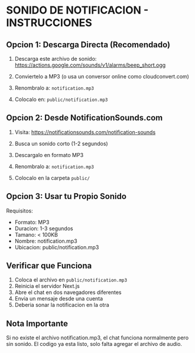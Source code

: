 # SONIDO DE NOTIFICACION - INSTRUCCIONES

## Opcion 1: Descarga Directa (Recomendado)

1. Descarga este archivo de sonido:
   https://actions.google.com/sounds/v1/alarms/beep_short.ogg

2. Conviertelo a MP3 (o usa un conversor online como cloudconvert.com)

3. Renombralo a: `notification.mp3`

4. Colocalo en: `public/notification.mp3`

## Opcion 2: Desde NotificationSounds.com

1. Visita: https://notificationsounds.com/notification-sounds

2. Busca un sonido corto (1-2 segundos)

3. Descargalo en formato MP3

4. Renombralo a: `notification.mp3`

5. Colocalo en la carpeta `public/`

## Opcion 3: Usar tu Propio Sonido

Requisitos:
- Formato: MP3
- Duracion: 1-3 segundos
- Tamano: < 100KB
- Nombre: notification.mp3
- Ubicacion: public/notification.mp3

## Verificar que Funciona

1. Coloca el archivo en `public/notification.mp3`
2. Reinicia el servidor Next.js
3. Abre el chat en dos navegadores diferentes
4. Envia un mensaje desde una cuenta
5. Deberia sonar la notificacion en la otra

## Nota Importante

Si no existe el archivo notification.mp3, el chat funciona normalmente pero sin sonido.
El codigo ya esta listo, solo falta agregar el archivo de audio.
